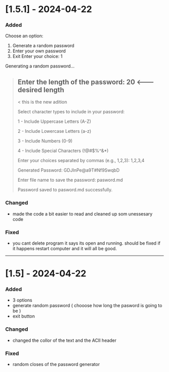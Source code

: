 # [1.5.1] - 2024-04-22

### Added

Choose an option:
1. Generate a random password
2. Enter your own password
3. Exit
Enter your choice: 1

Generating a random password...

> Enter the length of the password: 20 <--- desired length
> ------------------------------------------------------------
>
>    < this is the new adition
>
> 
> Select character types to include in your password:
> 
> 1 - Include Uppercase Letters (A-Z)
> 
> 2 - Include Lowercase Letters (a-z)
> 
> 3 - Include Numbers (0-9)
> 
> 4 - Include Special Characters (!@#$%^&*)
> 
> Enter your choices separated by commas (e.g., 1,2,3): 1,2,3,4
>
> Generated Password: GDJInPe@a9T#Nf9SwqbD
>
> Enter file name to save the password: pasword.md
>
> Password saved to pasword.md successfully.


### Changed
- made the code a bit easier to read and cleaned up som unessesary code

### Fixed
- you cant delete program it says its open and running. should be fixed if it happens restart computer and it will all be good.
----------------------------------------------------------------------------------

# [1.5] - 2024-04-22

### Added
- 3 options
- generate random password ( chooose how long the pasword is going to be )
- exit button

### Changed
- changed the collor of the text and the ACII header

### Fixed
- random closes of the password generator


